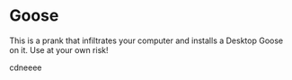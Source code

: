 # Goose

This is a prank that infiltrates your computer and installs a Desktop Goose on it.
Use at your own risk!

cdneeee
